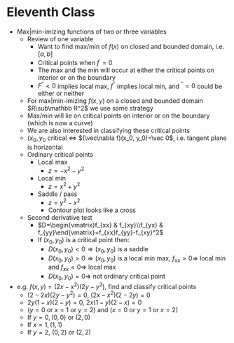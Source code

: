 # Eleventh Class
* Max|min-imizing functions of two or three variables
  * Review of one variable
    * Want to find max/min of $f(x)$ on closed and bounded domain, i.e. $[a, b]$
    * Critical points when $f^\prime=0$
    * The max and the min will occur at either the critical points on interior or on the boundary
    * $F^{\prime\prime}<0$ implies local max, $f^{\prime\prime}$ implies local min, and $^{\prime\prime}=0$ could be either or neither 
  * For max|min-imizing $f(x, y)$ on a closed and bounded domain $R\sub\mathbb R^2$ we use same strategy
  * Max/min will lie on critical points on interior or on the boundary (which is now a curve)
  * We are also interested in classifying these critical points
  * $(x_0, y_0$ critical $\Leftrightarrow$ $(\vec\nabla f)(x_0, y_0)=\vec 0$, i.e. tangent plane is horizontal
  * Ordinary critical points
    * Local max
      * $z=-x^2-y^2$
    * Local min
      * $z=x^2+y^2$
    * Saddle / pass
      * $z=y^2-x^2$
      * Contour plot looks like a cross
  * Second derivative test
    * $D=\begin{vmatrix}f_{xx} & f_{xy}\\f_{yx} & f_{yy}\end{vmatrix}=f_{xx}f_{yy}-f_{xy}^2$
    * If $(x_0, y_0)$ is a critical point then: 
      * $D(x_0, y_0)<0\Rightarrow(x_0, y_0)$ is a saddle
      * $D(x_0, y_0)>0\Rightarrow(x_0, y_0)$ is a local min max, $f_{xx}>0\Rightarrow$ local min and $f_{xx}<0\Rightarrow$ local max
      * $D(x_0, y_0)=0\Rightarrow$ not ordinary critical point
* e.g. $f(x, y)=(2x-x^2)(2y-y^2)$, find and classify critical points
  * $(2-2x)(2y-y^2)=0$, $(2x-x^2)(2-2y)=0$
  * $2y(1-x)(2-y)=0$, $2x(1-y)(2-x)=0$
  * $(y=0$ or $x=1$ or $y=2)$ and $(x=0$ or $y=1$ or $x=2)$
  * If $y=0, (0, 0)$ or $(2, 0)$
  * If $x=1, (1, 1)$
  * If $y=2$, $(0, 2)$ or $(2, 2)$